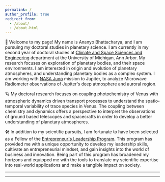 ```yaml
---
permalink: /
author_profile: true
redirect_from: 
  - /about/
  - /about.html
---
```



👋 Welcome to my page! My name is Ananyo Bhattacharya, and I am pursuing my doctoral studies in planetary science. I am currently in my second year of doctoral studies at [Climate and Space Sciences and Engineering](https://clasp.engin.umich.edu/) department at the University of Michigan, Ann Arbor. My research focuses on exploration of planetary bodies, and their space environments. I am interested in origin and evolution of planetary atmospheres, and understanding planetary bodies as a complex system. I am working with [NASA Juno](https://www.nasa.gov/mission_pages/juno/main/index.html) mission to Jupiter, to analyze Microwave Radiometer observations of Jupiter's deep atmosphere and auroral region.

🪐 My doctoral research focuses on coupling photochemistry of Venus with atmospheric dynamics driven transport processes to understand the spatio-temporal variability of trace species in Venus. The coupling between chemistry and dynamics offers a perspective to interpret the observations of ground based telescopes and spacecrafts in order to develop a better understanding of planetary atmospheres. 

🛠️ In addition to my scientific pursuits, I am fortunate to have been selected as a Fellow of the [Entrepreneur's Leadership Program](https://cfe.umich.edu/elp/). This program has provided me with a unique opportunity to develop my leadership skills, cultivate an entrepreneurial mindset, and gain insights into the world of business and innovation. Being part of this program has broadened my horizons and equipped me with the tools to translate my scientific expertise into real-world applications and make a tangible impact on society.






------



------

